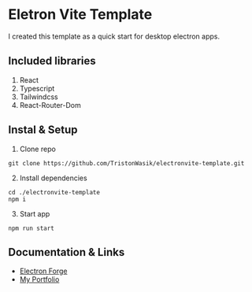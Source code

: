 # Eletron Vite Template

I created this template as a quick start for desktop electron apps.

## Included libraries

1. React
2. Typescript
3. Tailwindcss
4. React-Router-Dom

## Instal & Setup

1. Clone repo

```shell
git clone https://github.com/TristonWasik/electronvite-template.git
```

2. Install dependencies

```shell
cd ./electronvite-template
npm i
```

3. Start app

```shell
npm run start
```

## Documentation & Links

- [Electron Forge](https://www.electronforge.io/)
- [My Portfolio](https://tristonwasik.com)
